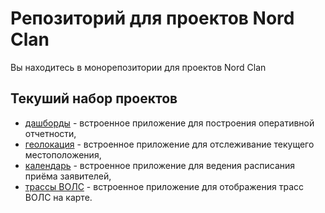 # Репозиторий для проектов Nord Clan
Вы находитесь в монорепозитории для проектов Nord Clan

## Текуший набор проектов
- [дашборды](dashboards) - встроенное приложение для построения оперативной отчетности,
- [геолокация](geolocation) - встроенное приложение для отслеживание текущего местоположения,
- [календарь](calendar) - встроенное приложение для ведения расписания приёма заявителей, 
- [трассы ВОЛС](inventory) - встроенное приложение для отображения трасс ВОЛС на карте.